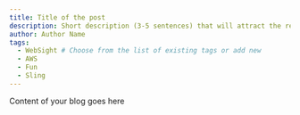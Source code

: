 ```yaml
---
title: Title of the post
description: Short description (3-5 sentences) that will attract the readers to read this post.
author: Author Name
tags:
  - WebSight # Choose from the list of existing tags or add new
  - AWS
  - Fun
  - Sling
---
```


Content of your blog goes here

